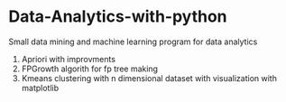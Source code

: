 # Data-Analytics-with-python
Small data mining and machine learning program for data analytics

1. Apriori with improvments
2. FPGrowth algorith for fp tree making 
3. Kmeans clustering with n dimensional dataset with visualization with matplotlib
